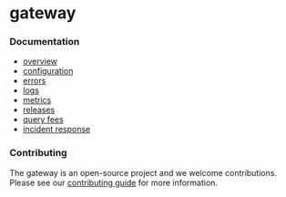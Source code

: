 # gateway

### Documentation

- [overview](docs/overview.md)
- [configuration](docs/configuration.md)
- [errors](docs/errors.md)
- [logs](docs/logs.md)
- [metrics](docs/metrics.md)
- [releases](docs/releases.md)
- [query fees](docs/query-fees.md)
- [incident response](docs/incident-response.md)

### Contributing

The gateway is an open-source project and we welcome contributions. Please see
our [contributing guide](docs/contributing.md) for more information.
